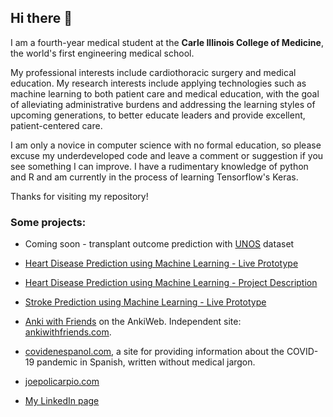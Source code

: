 ## Hi there 👋

I am a fourth-year medical student at the **Carle Illinois College of Medicine**,
the world's first engineering medical school.

My professional interests include cardiothoracic surgery and medical education.
My research interests include applying technologies such as machine learning 
to both patient care and medical education, with the goal of alleviating administrative
burdens and addressing the learning styles of upcoming generations, to better educate leaders
and provide excellent, patient-centered care.

I am only a novice in computer science with no formal education, so please excuse my
underdeveloped code and leave a comment or suggestion if you see something I can improve.
I have a rudimentary knowledge of python and R and am currently in the process of learning 
Tensorflow's Keras.

Thanks for visiting my repository!

### Some projects:

- Coming soon - transplant outcome prediction with [UNOS](https://unos.org/data/) dataset

- [Heart Disease Prediction using Machine Learning - Live Prototype](http://www.heartdiseasepredictor.com/)
- [Heart Disease Prediction using Machine Learning - Project Description](http://www.heartdiseaseprediction.com/)
- [Stroke Prediction using Machine Learning - Live Prototype](http://www.strokepredictor.com/)


- [Anki with Friends](https://ankiweb.net/shared/info/613520216) on the AnkiWeb. 
Independent site: [ankiwithfriends.com](https://ankiwithfriends.com/).
  
- [covidenespanol.com](http://www.covidenespanol.com/), a site for providing
information about the COVID-19 pandemic in Spanish, written without medical jargon.

- [joepolicarpio.com](https://joepolicarpio.com/)

- [My LinkedIn page](https://www.linkedin.com/in/joseph-policarpio)

<!--
**jopeo/jopeo** is a ✨ _special_ ✨ repository because its `README.md` (this file) appears on your GitHub profile.
Here are some ideas to get you started:
⚡
- 🔭 I’m currently working on ...
- 🌱 I’m currently learning ...
- 👯 I’m looking to collaborate on ...
- 🤔 I’m looking for help with ...
- 💬 Ask me about ...
- 📫 How to reach me: ...
- 😄 Pronouns: ...
- ⚡ Fun fact: ...
-->
